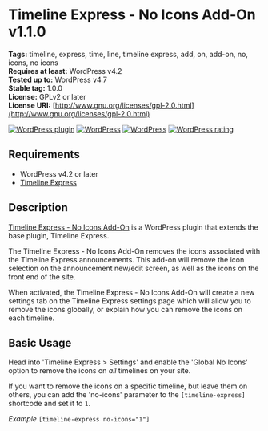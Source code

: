 # Timeline Express - No Icons Add-On v1.1.0

**Tags:**              timeline, express, time, line, timeline express, add, on, add-on, no, icons, no icons <br />
**Requires at least:** WordPress v4.2 <br />
**Tested up to:**      WordPress v4.7 <br />
**Stable tag:**        1.0.0 <br />
**License:**           GPLv2 or later <br />
**License URI:**       [http://www.gnu.org/licenses/gpl-2.0.html](http://www.gnu.org/licenses/gpl-2.0.html)

[![WordPress plugin](https://img.shields.io/wordpress/plugin/v/timeline-express-no-icons-add-on.svg?style=flat-square)](https://wordpress.org/plugins/timeline-express-no-icons-add-on/)
[![WordPress](https://img.shields.io/wordpress/v/timeline-express-no-icons-add-on.svg?style=flat-square)](https://wordpress.org/plugins/timeline-express-no-icons-add-on/)
[![WordPress](https://img.shields.io/wordpress/plugin/dt/timeline-express-no-icons-add-on.svg?style=flat-square)](https://wordpress.org/plugins/timeline-express-no-icons-add-on/)
[![WordPress rating](https://img.shields.io/wordpress/plugin/r/timeline-express-no-icons-add-on.svg?style=flat-square)](https://wordpress.org/support/plugin/timeline-express-no-icons-add-on)

## Requirements

- WordPress v4.2 or later
- [Timeline Express](https://wordpress.org/plugins/timeline-express/)

## Description

[Timeline Express - No Icons Add-On](https://wordpress.org/plugins/timeline-express-no-icons-add-on/) is a WordPress plugin that extends the base plugin, Timeline Express.

The Timeline Express - No Icons Add-On removes the icons associated with the Timeline Express announcements. This add-on will remove the icon selection on the announcement new/edit screen, as well as the icons on the front end of the site.

When activated, the Timeline Express - No Icons Add-On will create a new settings tab on the Timeline Express settings page which will allow you to remove the icons globally, or explain how you can remove the icons on each timeline.

## Basic Usage

Head into 'Timeline Express > Settings' and enable the 'Global No Icons' option to remove the icons on *all* timelines on your site.

If you want to remove the icons on a specific timeline, but leave them on others, you can add the 'no-icons' parameter to the `[timeline-express]` shortcode and set it to `1`.

*Example*
`[timeline-express no-icons="1"]`
